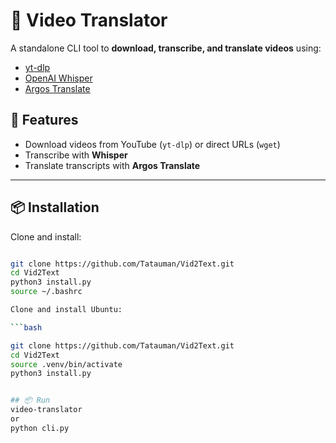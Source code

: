 # 🎥 Video Translator

A standalone CLI tool to **download, transcribe, and translate videos** using:
- [yt-dlp](https://github.com/yt-dlp/yt-dlp)  
- [OpenAI Whisper](https://github.com/openai/whisper)  
- [Argos Translate](https://github.com/argosopentech/argos-translate)  

## 🚀 Features
- Download videos from YouTube (`yt-dlp`) or direct URLs (`wget`)
- Transcribe with **Whisper**
- Translate transcripts with **Argos Translate**

---

## 📦 Installation

Clone and install:

```bash

git clone https://github.com/Tatauman/Vid2Text.git
cd Vid2Text
python3 install.py
source ~/.bashrc

Clone and install Ubuntu:

```bash

git clone https://github.com/Tatauman/Vid2Text.git
cd Vid2Text
source .venv/bin/activate
python3 install.py


## 📦 Run
video-translator
or
python cli.py

